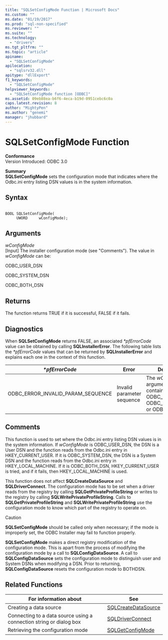 ```yaml
---
title: "SQLSetConfigMode Function | Microsoft Docs"
ms.custom: ""
ms.date: "01/19/2017"
ms.prod: "sql-non-specified"
ms.reviewer: ""
ms.suite: ""
ms.technology: 
  - "drivers"
ms.tgt_pltfrm: ""
ms.topic: "article"
apiname: 
  - "SQLSetConfigMode"
apilocation: 
  - "sqlsrv32.dll"
apitype: "dllExport"
f1_keywords: 
  - "SQLSetConfigMode"
helpviewer_keywords: 
  - "SQLSetConfigMode function [ODBC]"
ms.assetid: 09eb88ea-b6f6-4eca-b19d-0951cebc6c0a
caps.latest.revision: 8
author: "MightyPen"
ms.author: "genemi"
manager: "jhubbard"
---
```

# SQLSetConfigMode Function
**Conformance**  
 Version Introduced: ODBC 3.0  
  
 **Summary**  
 **SQLSetConfigMode** sets the configuration mode that indicates where the Odbc.ini entry listing DSN values is in the system information.  
  
## Syntax  
  
```  
  
BOOL SQLSetConfigMode(  
     UWORD     wConfigMode);  
```  
  
## Arguments  
 *wConfigMode*  
 [Input] The installer configuration mode (see "Comments"). The value in *wConfigMode* can be:  
  
 ODBC_USER_DSN  
  
 ODBC_SYSTEM_DSN  
  
 ODBC_BOTH_DSN  
  
## Returns  
 The function returns TRUE if it is successful, FALSE if it fails.  
  
## Diagnostics  
 When **SQLSetConfigMode** returns FALSE, an associated *\*pfErrorCode* value can be obtained by calling **SQLInstallerError**. The following table lists the *\*pfErrorCode* values that can be returned by **SQLInstallerError** and explains each one in the context of this function.  
  
|*\*pfErrorCode*|Error|Description|  
|---------------------|-----------|-----------------|  
|ODBC_ERROR_INVALID_PARAM_SEQUENCE|Invalid parameter sequence|The *wConfigMode* argument did not contain ODBC_USER_DSN, ODBC_SYSTEM_DSN, or ODBC_BOTH_DSN.|  
  
## Comments  
 This function is used to set where the Odbc.ini entry listing DSN values is in the system information. If *wConfigMode* is ODBC_USER_DSN, the DSN is a User DSN and the function reads from the Odbc.ini entry in HKEY_CURRENT_USER. If it is ODBC_SYSTEM_DSN, the DSN is a System DSN and the function reads from the Odbc.ini entry in HKEY_LOCAL_MACHINE. If it is ODBC_BOTH_DSN, HKEY_CURRENT_USER is tried, and if it fails, then HKEY_LOCAL_MACHINE is used.  
  
 This function does not affect **SQLCreateDataSource** and **SQLDriverConnect**. The configuration mode has to be set when a driver reads from the registry by calling **SQLGetPrivateProfileString** or writes to the registry by calling **SQLWritePrivateProfileString**. Calls to **SQLGetPrivateProfileString** and **SQLWritePrivateProfileString** use the configuration mode to know which part of the registry to operate on.  
  
> [!CAUTION]  
>  **SQLSetConfigMode** should be called only when necessary; if the mode is improperly set, the ODBC Installer may fail to function properly.  
  
 **SQLSetConfigMode** makes a direct registry modification of the configuration mode. This is apart from the process of modifying the configuration mode by a call to **SQLConfigDataSource**. A call to **SQLConfigDataSource** sets the configuration mode to distinguish user and System DSNs when modifying a DSN. Prior to returning, **SQLConfigDataSource** resets the configuration mode to BOTHDSN.  
  
## Related Functions  
  
|For information about|See|  
|---------------------------|---------|  
|Creating a data source|[SQLCreateDataSource](../../../odbc/reference/syntax/sqlcreatedatasource-function.md)|  
|Connecting to a data source using a connection string or dialog box|[SQLDriverConnect](../../../odbc/reference/syntax/sqldriverconnect-function.md)|  
|Retrieving the configuration mode|[SQLGetConfigMode](../../../odbc/reference/syntax/sqlgetconfigmode-function.md)|
